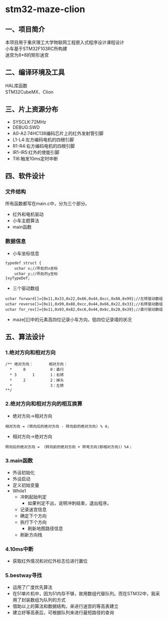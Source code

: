 # stm32-maze-clion
## 一、项目简介
本项目用于重庆理工大学物联网工程嵌入式程序设计课程设计   
小车基于STM32F103RC所构建  
迷宫为8*8的矩形迷宫    
## 二、编译环境及工具
HAL库函数     
STM32CubeMX、Clion  
## 三、片上资源分布
+ SYSCLK:72MHz   
+ DEBUG:SWD  
+ A0-A2:74HC138编码芯片上的红外发射管引脚     
+ L1-L4:左方编码电机的四根引脚      
+ R1-R4:右方编码电机的四根引脚      
+ IR1-IR5:红外的使能引脚 
+ TI6:触发10ms定时中断   
## 四、软件设计
### 文件结构
所有函数都写在main.c中，分为三个部分。
+ 红外和电机驱动
+ 小车主题算法
+ main函数
### 数据信息
+ 小车坐标信息
````
typedef struct {
    uchar x;//所处的x坐标
    uchar y;//所处的y坐标
}xyTypeDef;
````
+ 三个驱动数组
````
uchar forward[]={0x11,0x33,0x22,0x66,0x44,0xcc,0x88,0x99};//左转驱动数组
uchar reverse[]={0x11,0x99,0x88,0xcc,0x44,0x66,0x22,0x33};//右转驱动数组
uchar for_rev[]={0x11,0x93,0x82,0xc6,0x44,0x6c,0x28,0x39};//直行驱动数组
````
+ maze[][]中的元素高四位记录小车方向，低四位记录墙的状况
## 五、算法设计    
### 1.绝对方向和相对方向      
````
/** 绝对方向：       相对方向：
  *     0           0：直行
  * 3       1       1：右转
  *     2           2：掉头
  *                 3：左转
**/
````
### 2.绝对方向和相对方向的相互换算     
+ 绝对方向->相对方向
````
相对方向 = (转向后的绝对方向 - 转向前的绝对方向) % 4;
````
+ 相对方向->绝对方向
````
转向后的绝对方向 = （转向前的绝对方向 + 转弯方向(即相对方向)）%4；
````
### 3.main函数     
+ 外设初始化
+ 外设启动
+ 定义初始变量
+ While1
    + 冲刺起始判定
        + 如果判定不出，说明冲刺结束，退出程序。
    + 记录迷宫信息
    + 确定下个方向
    + 执行下个方向
       + 刷新地图路径信息
    + 刷新方向栈
        
### 4.10ms中断   
+ 获取红外情况和对红外标志位进行置位
### 5.bestway寻找      
+ 运用了广度优先算法
+ 在51单片机中，因为51内存不够，故用数组代替队列。而在STM32中，我采用了封装数组为队列的方式
+ 借助以上的算法和数据结构，来进行迷宫的等高表建立
+ 建立好等高表后，可根据队列来进行最短路径的查询
